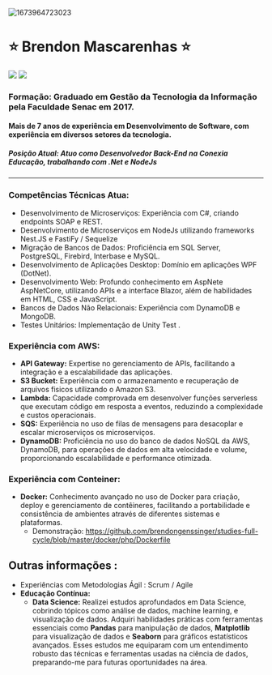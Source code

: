 ![1673964723023](https://user-images.githubusercontent.com/13748831/214635454-2d36957a-3d27-4047-873d-fd575652eb74.jpg)

# ⭐ Brendon Mascarenhas ⭐

<div>
<a href="https://www.linkedin.com/in/brendonmascarenhas/" target="_blank">
<img src="https://user-images.githubusercontent.com/13748831/214634818-7321acb2-7692-46b4-bbcf-c601fec28277.svg" /><a/> 

<a href="https://api.whatsapp.com/send?phone=62981094731" target="_blank">
<img src="https://user-images.githubusercontent.com/13748831/214635265-b415ef92-370f-49b0-b252-69ef84ce3b33.svg" /><a/> 
</div>

<div margin-top="20px"></div>

<h3>Formação: Graduado em Gestão da Tecnologia da Informação pela Faculdade Senac em 2017.</h3>
<h4>Mais de 7 anos de experiência em Desenvolvimento de Software, com experiência em diversos setores da tecnologia.</h4>
<h5>Posição Atual: Atuo como Desenvolvedor Back-End na Conexia Educação, trabalhando com .Net e NodeJs </h5>

_____

<h3>Competências Técnicas Atua:</h3>

  - Desenvolvimento de Microserviços: Experiência com C#, criando endpoints SOAP e REST.
  - Desenvolvimento de Microserviços em NodeJs utilizando frameworks Nest.JS e FastiFy / Sequelize 
  - Migração de Bancos de Dados: Proficiência em SQL Server, PostgreSQL, Firebird, Interbase e MySQL.  
  - Desenvolvimento de Aplicações Desktop: Domínio em aplicações WPF (DotNet).
  - Desenvolvimento Web: Profundo conhecimento em AspNete AspNetCore, utilizando APIs e a interface Blazor, além de habilidades em HTML, CSS e JavaScript.
  - Bancos de Dados Não Relacionais: Experiência com DynamoDB e MongoDB.
  - Testes Unitários: Implementação de Unity Test .

<h3>Experiência com AWS:</h3>

  - **API Gateway:** Expertise no gerenciamento de APIs, facilitando a integração e a escalabilidade das aplicações.
  - **S3 Bucket:** Experiência com o armazenamento e recuperação de arquivos fisicos utilizando o Amazon S3.
  - **Lambda:** Capacidade comprovada em desenvolver funções serverless que executam código em resposta a eventos, reduzindo a complexidade e custos operacionais.
  - **SQS:** Experiência no uso de filas de mensagens para desacoplar e escalar microserviços os microserviços.
  - **DynamoDB:** Proficiência no uso do banco de dados NoSQL da AWS, DynamoDB, para operações de dados em alta velocidade e volume, proporcionando escalabilidade e performance otimizada.

<h3>Experiência com Conteiner:</h3>

  - **Docker:** Conhecimento avançado no uso de Docker para criação, deploy e gerenciamento de contêineres, facilitando a portabilidade e consistência de ambientes através de diferentes sistemas e plataformas.
    - Demonstração: https://github.com/brendongenssinger/studies-full-cycle/blob/master/docker/php/Dockerfile
  
## Outras informações : 
- Experiências com Metodologias Ágil : Scrum / Agile
- **Educação Contínua:**
  - **Data Science:** Realizei estudos aprofundados em Data Science, cobrindo tópicos como análise de dados, machine learning, e visualização de dados. Adquiri habilidades práticas com ferramentas essenciais como **Pandas** para manipulação de dados, **Matplotlib** para visualização de dados e **Seaborn** para gráficos estatísticos avançados. Esses estudos me equiparam com um entendimento robusto das técnicas e ferramentas usadas na ciência de dados, preparando-me para futuras oportunidades na área.
 
